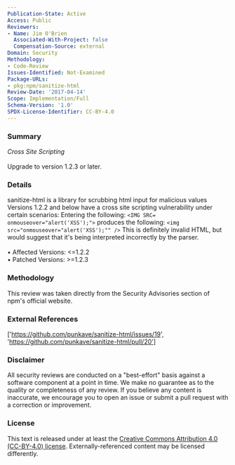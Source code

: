 ```yaml
---
Publication-State: Active
Access: Public
Reviewers:
- Name: Jim O'Brien
  Associated-With-Project: false
  Compensation-Source: external
Domain: Security
Methodology:
- Code-Review
Issues-Identified: Not-Examined
Package-URLs:
- pkg:npm/sanitize-html
Review-Date: '2017-04-14'
Scope: Implementation/Full
Schema-Version: '1.0'
SPDX-License-Identifier: CC-BY-4.0
---
```

### Summary
*Cross Site Scripting*<br><br>Upgrade to version 1.2.3 or later.
### Details
sanitize-html is a library for scrubbing html input for malicious values Versions 1.2.2 and below have a cross site scripting vulnerability under certain scenarios:  Entering the following:  `<IMG SRC= onmouseover="alert('XSS');">` produces the following:  `<img src="onmouseover="alert('XSS');"" />` This is definitely invalid HTML, but would suggest that it's being interpreted incorrectly by the parser.
<br><br>• Affected Versions: <=1.2.2
<br>• Patched Versions: >=1.2.3
### Methodology
This review was taken directly from the Security Advisories section of npm's official website.
### External References
['https://github.com/punkave/sanitize-html/issues/19', 'https://github.com/punkave/sanitize-html/pull/20']
### Disclaimer
All security reviews are conducted on a "best-effort" basis against a software component at a point in time. We make no guarantee as to the quality or completeness of any review. If you believe any content is inaccurate, we encourage you to open an issue or submit a pull request with a correction or improvement.
### License
This text is released under at least the [Creative Commons Attribution 4.0 (CC-BY-4.0) license](https://creativecommons.org/licenses/by/4.0/legalcode.txt). Externally-referenced content may be licensed differently.
